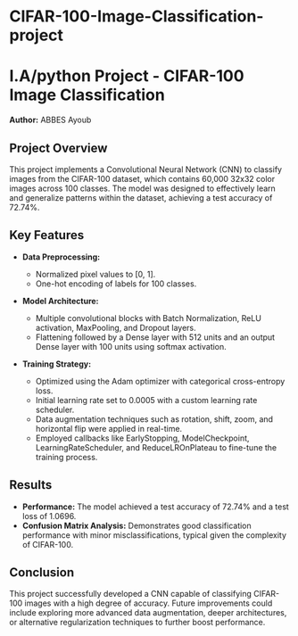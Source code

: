 # CIFAR-100-Image-Classification-project

# I.A/python Project - CIFAR-100 Image Classification

**Author:** ABBES Ayoub

## Project Overview

This project implements a Convolutional Neural Network (CNN) to classify images from the CIFAR-100 dataset, which contains 60,000 32x32 color images across 100 classes. The model was designed to effectively learn and generalize patterns within the dataset, achieving a test accuracy of 72.74%.

## Key Features

- **Data Preprocessing:** 
  - Normalized pixel values to [0, 1].
  - One-hot encoding of labels for 100 classes.

- **Model Architecture:** 
  - Multiple convolutional blocks with Batch Normalization, ReLU activation, MaxPooling, and Dropout layers.
  - Flattening followed by a Dense layer with 512 units and an output Dense layer with 100 units using softmax activation.

- **Training Strategy:**
  - Optimized using the Adam optimizer with categorical cross-entropy loss.
  - Initial learning rate set to 0.0005 with a custom learning rate scheduler.
  - Data augmentation techniques such as rotation, shift, zoom, and horizontal flip were applied in real-time.
  - Employed callbacks like EarlyStopping, ModelCheckpoint, LearningRateScheduler, and ReduceLROnPlateau to fine-tune the training process.

## Results

- **Performance:** The model achieved a test accuracy of 72.74% and a test loss of 1.0696.
- **Confusion Matrix Analysis:** Demonstrates good classification performance with minor misclassifications, typical given the complexity of CIFAR-100.

## Conclusion

This project successfully developed a CNN capable of classifying CIFAR-100 images with a high degree of accuracy. Future improvements could include exploring more advanced data augmentation, deeper architectures, or alternative regularization techniques to further boost performance.
